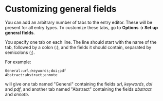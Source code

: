 # Customizing general fields

You can add an arbitrary number of tabs to the entry editor. These will be present for all entry types. To customize these tabs, go to **Options → Set up general fields**.

You specify one tab on each line. The line should start with the name of the tab, followed by a colon \(:\), and the fields it should contain, separated by semicolons \(;\).

For example:

```text
General:url;keywords;doi;pdf
Abstract:abstract;annote
```

will give one tab named "General" containing the fields _url_, _keywords_, _doi_ and _pdf_, and another tab named "Abstract" containing the fields _abstract_ and _annote_.
